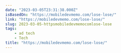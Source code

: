```yaml
---
date: "2023-03-05T23:31:38.000Z"
isBasedOn: "https://mobiledevmemo.com/lose-lose/"
link: "https://mobiledevmemo.com/lose-lose/"
slug: 2023-03-05-httpsmobiledevmemocomlose-lose
tags:
    - ad tech
    - Tech
title: "https://mobiledevmemo.com/lose-lose/"
---
```

